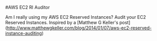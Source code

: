 #AWS EC2 RI Auditor


Am I really using my AWS EC2 Reserved Instances? Audit your EC2 Reserved Instances. 
Inspired by a [Matthew G Keller's post] (http://www.matthewgkeller.com/blog/2014/01/07/aws-ec2-reserved-instance-auditing)
